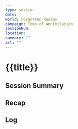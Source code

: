 ```yaml
---
type: session
date:
world: Forgotten Realms
campaign: Tomb of Annihilation
sessionNum: 
location:
summary: ""
art: ""
---
```


# {{title}}

## Session Summary

## Recap


## Log
